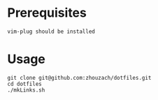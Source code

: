 
Prerequisites
========
    vim-plug should be installed

Usage
========
    git clone git@github.com:zhouzach/dotfiles.git
    cd dotfiles
    ./mkLinks.sh
